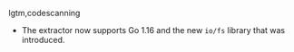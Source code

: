 lgtm,codescanning
* The extractor now supports Go 1.16 and the new `io/fs` library that was introduced.

